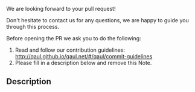 We are looking forward to your pull request!

Don't hesitate to contact us for any questions, we are happy to guide you through
this process.

Before opening the PR we ask you to do the following:

1) Read and follow our contribution guidelines:
  http://qaul.github.io/qaul.net/#/qaul/commit-guidelines
2) Please fill in a description below and remove this Note.


## Description
<!-- Describe the problem you solved. -->
<!-- Reference the related github issues, if there are any. -->
